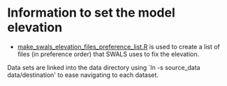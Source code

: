 # Information to set the model elevation

* [make_swals_elevation_files_preference_list.R](make_swals_elevation_files_preference_list.R) is used to create a list of files (in preference order) that SWALS uses to fix the elevation.

Data sets are linked into the data directory using `ln -s source_data data/destination' to ease navigating to each dataset.
